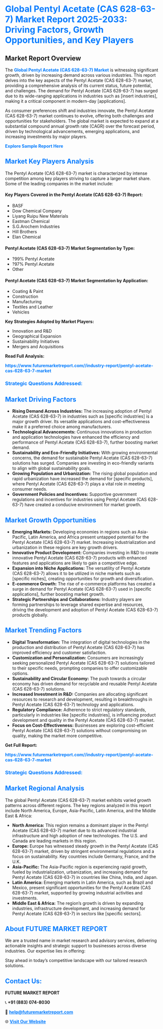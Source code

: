 <h1 style="color: #007BFF;">Global Pentyl Acetate (CAS 628-63-7) Market Report 2025-2033: Driving Factors, Growth Opportunities, and Key Players</h1>

<section id="overview">
<h2>Market Report Overview</h2>
<p>The <a href="https://www.futuremarketreport.com//industry-report/pentyl-acetate-cas-628-63-7-market" style="color: #007BFF; text-decoration: none;"><strong>Global Pentyl Acetate (CAS 628-63-7) Market</strong></a> is witnessing significant growth, driven by increasing demand across various industries. This report delves into the key aspects of the Pentyl Acetate (CAS 628-63-7) market, providing a comprehensive analysis of its current status, future potential, and challenges. The demand for Pentyl Acetate (CAS 628-63-7) has surged due to its wide-ranging applications in industries such as [insert industries], making it a critical component in modern-day [applications].</p>
<p>As consumer preferences shift and industries innovate, the Pentyl Acetate (CAS 628-63-7) market continues to evolve, offering both challenges and opportunities for stakeholders. The global market is expected to expand at a substantial compound annual growth rate (CAGR) over the forecast period, driven by technological advancements, emerging applications, and increasing investments by major players.</p>
</section>

<section id="overview">
<p><a href="https://www.futuremarketreport.com//request-sample/reportId=85350" style="color: #007BFF; text-decoration: none;"><strong>Explore Sample Report Here</strong></a></p>
</section>

<section id="key-players">
<h2 style="color: #007BFF;">Market Key Players Analysis</h2>
<p>The Pentyl Acetate (CAS 628-63-7) market is characterized by intense competition among key players striving to capture a larger market share. Some of the leading companies in the market include:</p>
<h4>Key Players Covered in the Pentyl Acetate (CAS 628-63-7) Report:</h4>
<ul><li>BASF</li><li>Dow Chemical Company</li><li>Liyang Ruipu New Materials</li><li>Eastman Chemical</li><li>S.G.Arochem Industries</li><li>Hill Brothers</li><li>Elan Chemical</li></ul>
<h4>Pentyl Acetate (CAS 628-63-7) Market Segmentation by Type:</h4>
<ul><li>?99% Pentyl Acetate</li><li>?97% Pentyl Acetate</li><li>Other</li></ul>

<h4>Pentyl Acetate (CAS 628-63-7) Market Segmentation by Application:</h4>
<ul><li>Coating &amp; Paint</li><li>Construction</li><li>Manufacturing</li><li>Textiles and Leather</li><li>Vehicles</li></ul>
<p><strong>Key Strategies Adopted by Market Players:</strong></p>
<ul>
<li>Innovation and R&D</li>
<li>Geographical Expansion</li>
<li>Sustainability Initiatives</li>
<li>Mergers and Acquisitions</li>
</ul>
</section>

<section>
<p><strong>Read Full Analysis: </strong></p><a href="https://www.futuremarketreport.com//industry-report/pentyl-acetate-cas-628-63-7-market" style="color: #007BFF; text-decoration: none;"><strong>https://www.futuremarketreport.com//industry-report/pentyl-acetate-cas-628-63-7-market</strong></a>
<h3 style="color: #007BFF;">Strategic Questions Addressed:</h3>
</section>

<section id="driving-factors">
<h2 style="color: #007BFF;">Market Driving Factors</h2>
<ul>
<li><strong>Rising Demand Across Industries:</strong> The increasing adoption of Pentyl Acetate (CAS 628-63-7) in industries such as [specific industries] is a major growth driver. Its versatile applications and cost-effectiveness make it a preferred choice among manufacturers.</li>
<li><strong>Technological Advancements:</strong> Continuous innovations in production and application technologies have enhanced the efficiency and performance of Pentyl Acetate (CAS 628-63-7), further boosting market demand.</li>
<li><strong>Sustainability and Eco-Friendly Initiatives:</strong> With growing environmental concerns, the demand for sustainable Pentyl Acetate (CAS 628-63-7) solutions has surged. Companies are investing in eco-friendly variants to align with global sustainability goals.</li>
<li><strong>Growing Population and Urbanization:</strong> The rising global population and rapid urbanization have increased the demand for [specific products], where Pentyl Acetate (CAS 628-63-7) plays a vital role in meeting consumer needs.</li>
<li><strong>Government Policies and Incentives:</strong> Supportive government regulations and incentives for industries using Pentyl Acetate (CAS 628-63-7) have created a conducive environment for market growth.</li>
</ul>
</section>

<section id="growth-opportunities">
<h2 style="color: #007BFF;">Market Growth Opportunities</h2>
<ul>
<li><strong>Emerging Markets:</strong> Developing economies in regions such as Asia-Pacific, Latin America, and Africa present untapped potential for the Pentyl Acetate (CAS 628-63-7) market. Increasing industrialization and urbanization in these regions are key growth drivers.</li>
<li><strong>Innovative Product Development:</strong> Companies investing in R&D to create innovative Pentyl Acetate (CAS 628-63-7) products with enhanced features and applications are likely to gain a competitive edge.</li>
<li><strong>Expansion into Niche Applications:</strong> The versatility of Pentyl Acetate (CAS 628-63-7) allows it to be utilized in niche markets such as [specific niches], creating opportunities for growth and diversification.</li>
<li><strong>E-commerce Growth:</strong> The rise of e-commerce platforms has created a surge in demand for Pentyl Acetate (CAS 628-63-7) used in [specific applications], further boosting market growth.</li>
<li><strong>Strategic Partnerships and Collaborations:</strong> Industry players are forming partnerships to leverage shared expertise and resources, driving the development and adoption of Pentyl Acetate (CAS 628-63-7) products globally.</li>
</ul>
</section>

<section id="trending-factors">
<h2 style="color: #007BFF;">Market Trending Factors</h2>
<ul>
<li><strong>Digital Transformation:</strong> The integration of digital technologies in the production and distribution of Pentyl Acetate (CAS 628-63-7) has improved efficiency and customer satisfaction.</li>
<li><strong>Customization and Personalization:</strong> Consumers are increasingly seeking personalized Pentyl Acetate (CAS 628-63-7) solutions tailored to their specific needs, prompting companies to offer customizable options.</li>
<li><strong>Sustainability and Circular Economy:</strong> The push towards a circular economy has driven demand for recyclable and reusable Pentyl Acetate (CAS 628-63-7) solutions.</li>
<li><strong>Increased Investment in R&D:</strong> Companies are allocating significant resources to research and development, resulting in breakthroughs in Pentyl Acetate (CAS 628-63-7) technology and applications.</li>
<li><strong>Regulatory Compliance:</strong> Adherence to strict regulatory standards, particularly in industries like [specific industries], is influencing product development and quality in the Pentyl Acetate (CAS 628-63-7) market.</li>
<li><strong>Focus on Cost-Effectiveness:</strong> Businesses are exploring cost-efficient Pentyl Acetate (CAS 628-63-7) solutions without compromising on quality, making the market more competitive.</li>
</ul>
</section>

<section>
<p><strong>Get Full Report: </strong></p><a href="https://www.futuremarketreport.com//industry-report/pentyl-acetate-cas-628-63-7-market" style="color: #007BFF; text-decoration: none;"><strong>https://www.futuremarketreport.com//industry-report/pentyl-acetate-cas-628-63-7-market</strong></a>
<h3 style="color: #007BFF;">Strategic Questions Addressed:</h3>
</section>


<section id="regional-analysis">
<h2 style="color: #007BFF;">Market Regional Analysis</h2>
<p>The global Pentyl Acetate (CAS 628-63-7) market exhibits varied growth patterns across different regions. The key regions analyzed in this report include North America, Europe, Asia-Pacific, Latin America, and the Middle East & Africa:</p>
<ul>
<li><strong>North America:</strong> This region remains a dominant player in the Pentyl Acetate (CAS 628-63-7) market due to its advanced industrial infrastructure and high adoption of new technologies. The U.S. and Canada are leading markets in this region.</li>
<li><strong>Europe:</strong> Europe has witnessed steady growth in the Pentyl Acetate (CAS 628-63-7) market, driven by stringent environmental regulations and a focus on sustainability. Key countries include Germany, France, and the U.K.</li>
<li><strong>Asia-Pacific:</strong> The Asia-Pacific region is experiencing rapid growth, fueled by industrialization, urbanization, and increasing demand for Pentyl Acetate (CAS 628-63-7) in countries like China, India, and Japan.</li>
<li><strong>Latin America:</strong> Emerging markets in Latin America, such as Brazil and Mexico, present significant opportunities for the Pentyl Acetate (CAS 628-63-7) market, supported by growing industrial activities and investments.</li>
<li><strong>Middle East & Africa:</strong> The region’s growth is driven by expanding industries, infrastructure development, and increasing demand for Pentyl Acetate (CAS 628-63-7) in sectors like [specific sectors].</li>
</ul>
</section>

<footer>
<h2 style="color: #007BFF;">About FUTURE MARKET REPORT</h2>
<p>We are a trusted name in market research and advisory services, delivering actionable insights and strategic support to businesses across diverse industries. Our expertise lies in offering:</p>

<p>Stay ahead in today’s competitive landscape with our tailored research solutions.</p>

<h2 style="color: #007BFF;">Contact Us:</h2>
<p><strong>FUTURE MARKET REPORT</strong></p>
<p>📞 <strong>+91 (883) 074-8030</strong></p>
<p>📧 <strong><a href="mailto:help@futuremarketreport.com" style="color: #007BFF;">help@futuremarketreport.com</a></strong></p>
<p>🌐 <strong><a href="https://www.futuremarketreport.com/" style="color: #007BFF;">Visit Our Website</a></strong></p>
</footer>